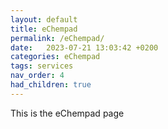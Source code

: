 ```yaml
---
layout: default
title: eChempad
permalink: /eChempad/
date:   2023-07-21 13:03:42 +0200
categories: eChempad
tags: services
nav_order: 4
had_children: true
---
```


This is the eChempad page